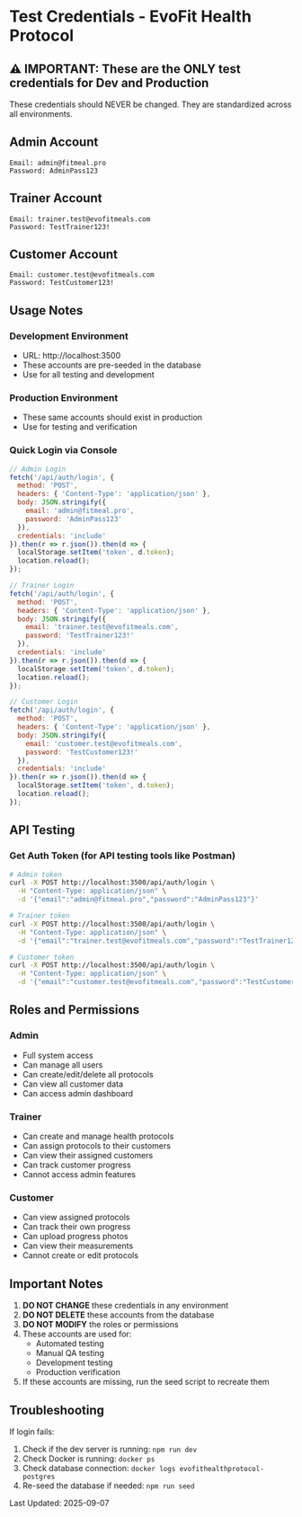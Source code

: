 # Test Credentials - EvoFit Health Protocol

## ⚠️ IMPORTANT: These are the ONLY test credentials for Dev and Production

These credentials should NEVER be changed. They are standardized across all environments.

## Admin Account
```
Email: admin@fitmeal.pro
Password: AdminPass123
```

## Trainer Account
```
Email: trainer.test@evofitmeals.com
Password: TestTrainer123!
```

## Customer Account
```
Email: customer.test@evofitmeals.com
Password: TestCustomer123!
```

## Usage Notes

### Development Environment
- URL: http://localhost:3500
- These accounts are pre-seeded in the database
- Use for all testing and development

### Production Environment
- These same accounts should exist in production
- Use for testing and verification

### Quick Login via Console

```javascript
// Admin Login
fetch('/api/auth/login', {
  method: 'POST',
  headers: { 'Content-Type': 'application/json' },
  body: JSON.stringify({
    email: 'admin@fitmeal.pro',
    password: 'AdminPass123'
  }),
  credentials: 'include'
}).then(r => r.json()).then(d => {
  localStorage.setItem('token', d.token);
  location.reload();
});

// Trainer Login
fetch('/api/auth/login', {
  method: 'POST',
  headers: { 'Content-Type': 'application/json' },
  body: JSON.stringify({
    email: 'trainer.test@evofitmeals.com',
    password: 'TestTrainer123!'
  }),
  credentials: 'include'
}).then(r => r.json()).then(d => {
  localStorage.setItem('token', d.token);
  location.reload();
});

// Customer Login
fetch('/api/auth/login', {
  method: 'POST',
  headers: { 'Content-Type': 'application/json' },
  body: JSON.stringify({
    email: 'customer.test@evofitmeals.com',
    password: 'TestCustomer123!'
  }),
  credentials: 'include'
}).then(r => r.json()).then(d => {
  localStorage.setItem('token', d.token);
  location.reload();
});
```

## API Testing

### Get Auth Token (for API testing tools like Postman)

```bash
# Admin token
curl -X POST http://localhost:3500/api/auth/login \
  -H "Content-Type: application/json" \
  -d '{"email":"admin@fitmeal.pro","password":"AdminPass123"}'

# Trainer token
curl -X POST http://localhost:3500/api/auth/login \
  -H "Content-Type: application/json" \
  -d '{"email":"trainer.test@evofitmeals.com","password":"TestTrainer123!"}'

# Customer token
curl -X POST http://localhost:3500/api/auth/login \
  -H "Content-Type: application/json" \
  -d '{"email":"customer.test@evofitmeals.com","password":"TestCustomer123!"}'
```

## Roles and Permissions

### Admin
- Full system access
- Can manage all users
- Can create/edit/delete all protocols
- Can view all customer data
- Can access admin dashboard

### Trainer
- Can create and manage health protocols
- Can assign protocols to their customers
- Can view their assigned customers
- Can track customer progress
- Cannot access admin features

### Customer
- Can view assigned protocols
- Can track their own progress
- Can upload progress photos
- Can view their measurements
- Cannot create or edit protocols

## Important Notes

1. **DO NOT CHANGE** these credentials in any environment
2. **DO NOT DELETE** these accounts from the database
3. **DO NOT MODIFY** the roles or permissions
4. These accounts are used for:
   - Automated testing
   - Manual QA testing
   - Development testing
   - Production verification
5. If these accounts are missing, run the seed script to recreate them

## Troubleshooting

If login fails:
1. Check if the dev server is running: `npm run dev`
2. Check Docker is running: `docker ps`
3. Check database connection: `docker logs evofithealthprotocol-postgres`
4. Re-seed the database if needed: `npm run seed`

Last Updated: 2025-09-07